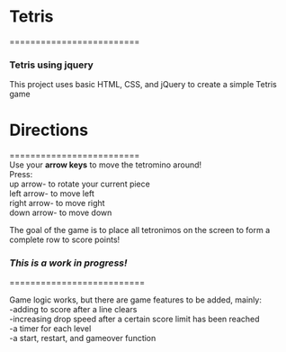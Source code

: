 # Tetris
=========================
### Tetris using jquery

This project uses basic HTML, CSS, and jQuery to create a simple Tetris game  

# Directions
=========================  
Use your **arrow keys** to move the tetromino around!  
Press:  
up arrow- to rotate your current piece  
left arrow- to move left  
right arrow- to move right  
down arrow- to move down  

The goal of the game is to place all tetronimos on the screen to form a complete row to score points!

### *This is a work in progress!*    

==========================

Game logic works, but there are game features to be added, mainly:  
-adding to score after a line clears  
-increasing drop speed after a certain score limit has been reached  
-a timer for each level  
-a start, restart, and gameover function
